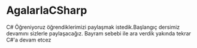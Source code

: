 # AgalarlaCSharp
C# Öğreniyoruz öğrendiklerimizi paylaşmak istedik.Başlangıç dersimiz devamını sizlerle paylaşacağız.
Bayram sebebi ile ara verdik yakında tekrar C#'a devam etcez
